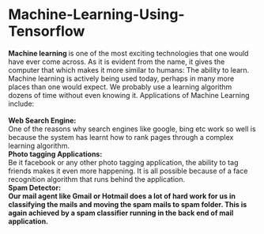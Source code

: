 # Machine-Learning-Using-Tensorflow

<b> Machine learning </b> is one of the most exciting technologies that one would have ever come across. As it is evident from the name, it gives the computer that which makes it more similar to humans: The ability to learn. Machine learning is actively being used today, perhaps in many more places than one would expect. We probably use a learning algorithm dozens of time without even knowing it. Applications of Machine Learning include:
<br />
<br />
<b> Web Search Engine: </b> <br /> One of the reasons why search engines like google, bing etc work so well is because the system has learnt how to rank pages through a complex learning algorithm. <br />
<b> Photo tagging Applications:</b> <br /> Be it facebook or any other photo tagging application, the ability to tag friends makes it even more happening. It is all possible because of a face recognition algorithm that runs behind the application.<br />
<b> Spam Detector:<b/> <br />Our mail agent like Gmail or Hotmail does a lot of hard work for us in classifying the mails and moving the spam mails to spam folder. This is again achieved by a spam classifier running in the back end of mail application. <br />
